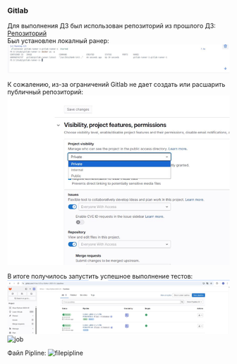 ### Gitlab

Для выполнения ДЗ был использован репозиторий из прошлого ДЗ: [Репозиторий](https://github.com/H1trec/OTUS-Python-2025-01_CICD)   
Был установлен локалный ранер:   
![runner](https://github.com/H1trec/OTUS-Python-2025-01/blob/main/HW_13/docker.JPG?raw=true)

К сожалению, из-за ограничений Gitlab не дает создать или расшарить публичный репозиторий:   
![runner](https://github.com/H1trec/OTUS-Python-2025-01/blob/main/HW_13/typerep.JPG?raw=true)

В итоге получилось запустить успешное выполнение тестов:
![pipline](https://github.com/H1trec/OTUS-Python-2025-01/blob/main/HW_13/pipline.JPG?raw=true)
![job](hpiplinettps://github.com/H1trec/OTUS-Python-2025-01/blob/main/HW_13/job.JPG?raw=true)

Файл Pipline: ![filepipline](https://github.com/H1trec/OTUS-Python-2025-01/blob/main/HW_13/gitlab-ci.yml?raw=true)

